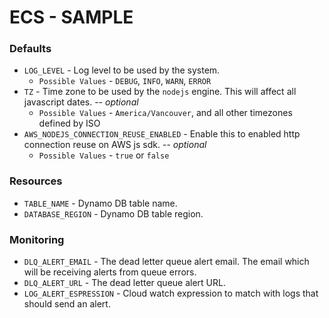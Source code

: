 # ECS - SAMPLE

### Defaults
- `LOG_LEVEL` - Log level to be used by the system.
    - `Possible Values` - `DEBUG`, `INFO`, `WARN`, `ERROR`
- `TZ` - Time zone to be used by the `nodejs` engine. This will affect all javascript dates. -- *optional*
    - `Possible Values` - `America/Vancouver`, and all other timezones defined by ISO
- `AWS_NODEJS_CONNECTION_REUSE_ENABLED` - Enable this to enabled http connection reuse on AWS js sdk. -- *optional*
    - `Possible Values` - `true` or `false`

### Resources
- `TABLE_NAME` - Dynamo DB table name.
- `DATABASE_REGION` - Dynamo DB table region.

### Monitoring
- `DLQ_ALERT_EMAIL` - The dead letter queue alert email. The email which will be receiving alerts from queue errors.
- `DLQ_ALERT_URL` - The dead letter queue alert URL.
- `LOG_ALERT_ESPRESSION` - Cloud watch expression to match with logs that should send an alert.